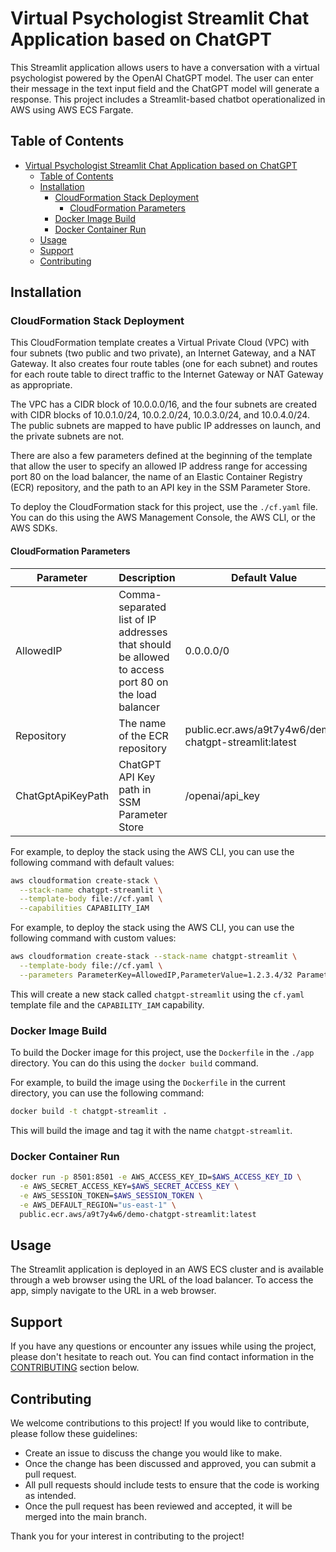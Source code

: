 # Virtual Psychologist Streamlit Chat Application based on ChatGPT

This Streamlit application allows users to have a conversation with a virtual psychologist powered by the OpenAI ChatGPT model. The user can enter their message in the text input field and the ChatGPT model will generate a response. This project includes a Streamlit-based chatbot operationalized in AWS using AWS ECS Fargate.

## Table of Contents

- [Virtual Psychologist Streamlit Chat Application based on ChatGPT](#virtual-psychologist-streamlit-chat-application-based-on-chatgpt)
  - [Table of Contents](#table-of-contents)
  - [Installation](#installation)
    - [CloudFormation Stack Deployment](#cloudformation-stack-deployment)
      - [CloudFormation Parameters](#cloudformation-parameters)
    - [Docker Image Build](#docker-image-build)
    - [Docker Container Run](#docker-container-run)
  - [Usage](#usage)
  - [Support](#support)
  - [Contributing](#contributing)

## Installation

### CloudFormation Stack Deployment

This CloudFormation template creates a Virtual Private Cloud (VPC) with four subnets (two public and two private), an Internet Gateway, and a NAT Gateway. It also creates four route tables (one for each subnet) and routes for each route table to direct traffic to the Internet Gateway or NAT Gateway as appropriate.

The VPC has a CIDR block of 10.0.0.0/16, and the four subnets are created with CIDR blocks of 10.0.1.0/24, 10.0.2.0/24, 10.0.3.0/24, and 10.0.4.0/24. The public subnets are mapped to have public IP addresses on launch, and the private subnets are not.

There are also a few parameters defined at the beginning of the template that allow the user to specify an allowed IP address range for accessing port 80 on the load balancer, the name of an Elastic Container Registry (ECR) repository, and the path to an API key in the SSM Parameter Store.

To deploy the CloudFormation stack for this project, use the `./cf.yaml` file. You can do this using the AWS Management Console, the AWS CLI, or the AWS SDKs.

#### CloudFormation Parameters

| Parameter | Description | Default Value |
| --- | --- | --- |
| AllowedIP | Comma-separated list of IP addresses that should be allowed to access port 80 on the load balancer | 0.0.0.0/0 |
| Repository | The name of the ECR repository | public.ecr.aws/a9t7y4w6/demo-chatgpt-streamlit:latest |
| ChatGptApiKeyPath | ChatGPT API Key path in SSM Parameter Store | /openai/api_key |

For example, to deploy the stack using the AWS CLI, you can use the following command with default values:

```bash
aws cloudformation create-stack \
  --stack-name chatgpt-streamlit \
  --template-body file://cf.yaml \
  --capabilities CAPABILITY_IAM
```

For example, to deploy the stack using the AWS CLI, you can use the following command with custom values:

```bash
aws cloudformation create-stack --stack-name chatgpt-streamlit \
  --template-body file://cf.yaml \
  --parameters ParameterKey=AllowedIP,ParameterValue=1.2.3.4/32 ParameterKey=Repository,ParameterValue=public.ecr.aws/a9t7y4w6/demo-chatgpt-streamlit:latest ParameterKey=ChatGptApiKeyPath,ParameterValue=/openai/api_key
```

This will create a new stack called `chatgpt-streamlit` using the `cf.yaml` template file and the `CAPABILITY_IAM` capability.

### Docker Image Build

To build the Docker image for this project, use the `Dockerfile` in the `./app` directory. You can do this using the `docker build` command.

For example, to build the image using the `Dockerfile` in the current directory, you can use the following command:

```bash
docker build -t chatgpt-streamlit .
```

This will build the image and tag it with the name `chatgpt-streamlit`.

### Docker Container Run

```bash
docker run -p 8501:8501 -e AWS_ACCESS_KEY_ID=$AWS_ACCESS_KEY_ID \
  -e AWS_SECRET_ACCESS_KEY=$AWS_SECRET_ACCESS_KEY \
  -e AWS_SESSION_TOKEN=$AWS_SESSION_TOKEN \
  -e AWS_DEFAULT_REGION="us-east-1" \
  public.ecr.aws/a9t7y4w6/demo-chatgpt-streamlit:latest
```

## Usage

The Streamlit application is deployed in an AWS ECS cluster and is available through a web browser using the URL of the load balancer. To access the app, simply navigate to the URL in a web browser.

## Support

If you have any questions or encounter any issues while using the project, please don't hesitate to reach out. You can find contact information in the [CONTRIBUTING](#contributing) section below.

## Contributing

We welcome contributions to this project! If you would like to contribute, please follow these guidelines:

- Create an issue to discuss the change you would like to make.
- Once the change has been discussed and approved, you can submit a pull request.
- All pull requests should include tests to ensure that the code is working as intended.
- Once the pull request has been reviewed and accepted, it will be merged into the main branch.

Thank you for your interest in contributing to the project!
